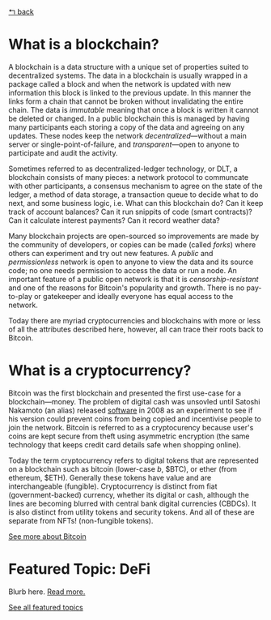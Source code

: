 [↰ back](https://github.com/millecodex/BlockchainNZ_education#readme)

# What is a blockchain?
A blockchain is a data structure with a unique set of properties suited to decentralized systems. The data in a blockchain is usually wrapped in a package called a block and when the network is updated with new information this block is linked to the previous update. In this manner the links form a chain that cannot be broken without invalidating the entire chain. The data is *immutable* meaning that once a block is written it cannot be deleted or changed. In a public blockchain this is managed by having many participants each storing a copy of the data and agreeing on any updates. These nodes keep the network *decentralized*—without a main server or single-point-of-failure, and *transparent*—open to anyone to participate and audit the activity. 

Sometimes referred to as decentralized-ledger technology, or DLT, a blockchain consists of many pieces: a network protocol to communcate with other participants, a consensus mechanism to agree on the state of the ledger, a method of data storage, a transaction queue to decide what to do next, and some business logic, i.e. What can this blockchain do? Can it keep track of account balances? Can it run snippits of code (smart contracts)? Can it calculate interest payments? Can it record weather data?

Many blockchain projects are open-sourced so improvements are made by the community of developers, or copies can be made (called *forks*) where others can experiment and try out new features. A *public* and *permissionless* network is open to anyone to view the data and its source code; no one needs permission to access the data or run a node. An important feature of a public open network is that it is *censorship-resistant* and one of the reasons for Bitcoin's popularity and growth. There is no pay-to-play or gatekeeper and ideally everyone has equal access to the network.

Today there are myriad cryptocurrencies and blockchains with more or less of all the attributes described here, however, all can trace their roots back to Bitcoin.

# What is a cryptocurrency?
Bitcoin was the first blockchain and presented the first use-case for a blockchain—money. The problem of digital cash was unsovled until Satoshi Nakamoto (an alias) released [software](https://bitcointalk.org/index.php?topic=382374.0) in 2008 as an experiment to see if his version could prevent coins from being copied and incentivise people to join the network. Bitcoin is referred to as a cryptocurency because user's coins are kept secure from theft using asymmetric encryption (the same technology that keeps credit card details safe when shopping online). 

Today the term cryptocurrency refers to digital tokens that are represented on a blockchain such as bitcoin (lower-case *b*, $BTC), or ether (from ethereum, $ETH). Generally these tokens have value and are interchangeable (fungible). Cryptocurrency is distinct from fiat (government-backed) currency, whether its digital or cash, although the lines are becoming blurred with central bank digital currencies (CBDCs). It is also distinct from utility tokens and security tokens. And all of these are separate from NFTs! (non-fungible tokens).

[See more about Bitcoin](bitcoin.md)

# Featured Topic: DeFi
Blurb here. [Read more.](defi.md)

[See all featured topics](https://github.com/millecodexBlockchainNZ_education/featured.md)

